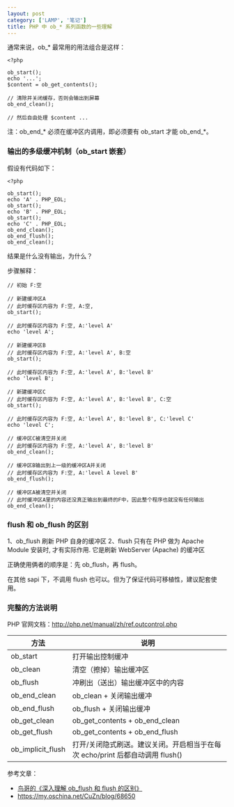 ```yaml
---
layout: post
category: ['LAMP', '笔记']
title: PHP 中 ob_* 系列函数的一些理解
---
```


通常来说，ob_* 最常用的用法组合是这样：

    <?php

    ob_start();
    echo '...';
    $content = ob_get_contents();

    // 清除并关闭缓存，否则会输出到屏幕
    ob_end_clean();

    // 然后自由处理 $content ...

注：ob_end_* 必须在缓冲区内调用，即必须要有 ob_start 才能 ob_end_*。

### 输出的多级缓冲机制（ob_start 嵌套）

假设有代码如下：

    <?php

    ob_start();
    echo 'A' . PHP_EOL;
    ob_start();
    echo 'B' . PHP_EOL;
    ob_start();
    echo 'C' . PHP_EOL;
    ob_end_clean();
    ob_end_flush();
    ob_end_clean();

结果是什么没有输出，为什么？

步骤解释：

    // 初始 F:空

    // 新建缓冲区A
    // 此时缓存区内容为 F:空, A:空,
    ob_start();

    // 此时缓存区内容为 F:空, A:'level A'
    echo 'level A';

    // 新建缓冲区B
    // 此时缓存区内容为 F:空, A:'level A', B:空
    ob_start();

    // 此时缓存区内容为 F:空, A:'level A', B:'level B'
    echo 'level B';

    // 新建缓冲区C
    // 此时缓存区内容为 F:空, A:'level A', B:'level B', C:空
    ob_start();

    // 此时缓存区内容为 F:空, A:'level A', B:'level B', C:'level C'
    echo 'level C';

    // 缓冲区C被清空并关闭
    // 此时缓存区内容为 F:空, A:'level A', B:'level B'
    ob_end_clean();

    // 缓冲区B输出到上一级的缓冲区A并关闭
    // 此时缓存区内容为 F:空, A:'level A level B'
    ob_end_flush();

    // 缓冲区A被清空并关闭
    // 此时缓冲区A里的内容还没真正输出到最终的F中，因此整个程序也就没有任何输出
    ob_end_clean();

### flush 和 ob_flush 的区别

1、ob_flush 刷新 PHP 自身的缓冲区
2、flush 只有在 PHP 做为 Apache Module 安装时, 才有实际作用. 它是刷新 WebServer (Apache) 的缓冲区

正确使用俩者的顺序是：先 ob_flush，再 flush。

在其他 sapi 下，不调用 flush 也可以。但为了保证代码可移植性，建议配套使用。

### 完整的方法说明

PHP 官网文档：<http://php.net/manual/zh/ref.outcontrol.php>

| 方法 | 说明 |
| ---- | ---- |
| ob_start | 打开输出控制缓冲 |
| ob_clean | 清空（擦掉）输出缓冲区 |
| ob_flush | 冲刷出（送出）输出缓冲区中的内容 |
| ob_end_clean | ob_clean + 关闭输出缓冲 |
| ob_end_flush | ob_flush + 关闭输出缓冲 |
| ob_get_clean | ob_get_contents + ob_end_clean |
| ob_get_flush | ob_get_contents + ob_end_flush |
| ob_implicit_flush | 打开/关闭隐式刷送。建议关闭。开启相当于在每次 echo/print 后都自动调用 flush() |

参考文章：

- [鸟哥的《深入理解 ob_flush 和 flush 的区别》](http://www.laruence.com/2010/04/15/1414.html)
- <https://my.oschina.net/CuZn/blog/68650>
